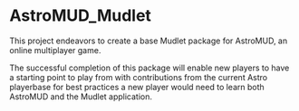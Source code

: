 # AstroMUD_Mudlet

This project endeavors to create a base Mudlet package for AstroMUD, an online multiplayer game.

The successful completion of this package will enable new players to have a starting point to play from with contributions from the current Astro playerbase for best practices a new player would need to learn both AstroMUD and the Mudlet application.

